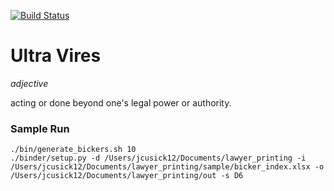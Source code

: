 [![Build Status](https://jenkins.jmorgancusick.com/buildStatus/icon?job=John+Cusick%2Fultra-vires%2Fmaster)](https://jenkins.jmorgancusick.com/job/John%20Cusick/job/ultra-vires/job/master/)

# Ultra Vires

_adjective_

acting or done beyond one's legal power or authority.

### Sample Run

~~~
./bin/generate_bickers.sh 10
./binder/setup.py -d /Users/jcusick12/Documents/lawyer_printing -i /Users/jcusick12/Documents/lawyer_printing/sample/bicker_index.xlsx -o /Users/jcusick12/Documents/lawyer_printing/out -s D6
~~~
